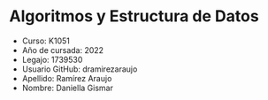 # Algoritmos y Estructura de Datos
- Curso: K1051
- Año de cursada: 2022
- Legajo: 1739530
- Usuario GitHub: dramirezaraujo
- Apellido: Ramírez Araujo
- Nombre: Daniella Gismar
